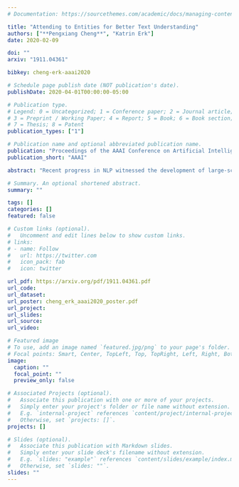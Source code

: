 ```yaml
---
# Documentation: https://sourcethemes.com/academic/docs/managing-content/

title: "Attending to Entities for Better Text Understanding"
authors: ["**Pengxiang Cheng**", "Katrin Erk"]
date: 2020-02-09

doi: ""
arxiv: "1911.04361"

bibkey: cheng-erk-aaai2020

# Schedule page publish date (NOT publication's date).
publishDate: 2020-04-01T00:00:00-05:00

# Publication type.
# Legend: 0 = Uncategorized; 1 = Conference paper; 2 = Journal article;
# 3 = Preprint / Working Paper; 4 = Report; 5 = Book; 6 = Book section;
# 7 = Thesis; 8 = Patent
publication_types: ["1"]

# Publication name and optional abbreviated publication name.
publication: "Proceedings of the AAAI Conference on Artificial Intelligence"
publication_short: "AAAI"

abstract: "Recent progress in NLP witnessed the development of large-scale pre-trained language models (GPT, BERT, XLNet, etc.) based on Transformer (Vaswani et al. 2017), and in a range of end tasks, such models have achieved state-of-the-art results, approaching human performance. This demonstrates the power of the stacked self-attention architecture when paired with a sufficient number of layers and a large amount of pre-training data. However, on tasks that require complex and long-distance reasoning where surface-level cues are not enough, there is still a large gap between the pre-trained models and human performance. Strubell et al. (2018) recently showed that it is possible to inject knowledge of syntactic structure into a model through supervised self-attention. We conjecture that a similar injection of semantic knowledge, in particular, coreference information, into an existing model would improve performance on such complex problems. On the LAMBADA (Paperno et al. 2016) task, we show that a model trained from scratch with coreference as auxiliary supervision for self-attention outperforms the largest GPT-2 model, setting the new state-of-the-art, while only containing a tiny fraction of parameters compared to GPT-2. We also conduct a thorough analysis of different variants of model architectures and supervision configurations, suggesting future directions on applying similar techniques to other problems."

# Summary. An optional shortened abstract.
summary: ""

tags: []
categories: []
featured: false

# Custom links (optional).
#   Uncomment and edit lines below to show custom links.
# links:
# - name: Follow
#   url: https://twitter.com
#   icon_pack: fab
#   icon: twitter

url_pdf: https://arxiv.org/pdf/1911.04361.pdf
url_code:
url_dataset:
url_poster: cheng_erk_aaai2020_poster.pdf
url_project:
url_slides:
url_source:
url_video:

# Featured image
# To use, add an image named `featured.jpg/png` to your page's folder. 
# Focal points: Smart, Center, TopLeft, Top, TopRight, Left, Right, BottomLeft, Bottom, BottomRight.
image:
  caption: ""
  focal_point: ""
  preview_only: false

# Associated Projects (optional).
#   Associate this publication with one or more of your projects.
#   Simply enter your project's folder or file name without extension.
#   E.g. `internal-project` references `content/project/internal-project/index.md`.
#   Otherwise, set `projects: []`.
projects: []

# Slides (optional).
#   Associate this publication with Markdown slides.
#   Simply enter your slide deck's filename without extension.
#   E.g. `slides: "example"` references `content/slides/example/index.md`.
#   Otherwise, set `slides: ""`.
slides: ""
---
```

